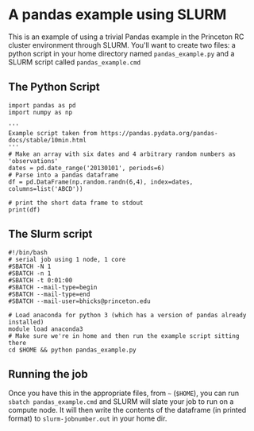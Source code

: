 # A pandas example using SLURM
This is an example of using a trivial Pandas example in the Princeton RC
cluster environment through SLURM. You'll want to create two files: a python
script in your home directory named `pandas_example.py` and a SLURM script
called `pandas_example.cmd`

## The Python Script
```{python}
import pandas as pd
import numpy as np

'''
Example script taken from https://pandas.pydata.org/pandas-docs/stable/10min.html
'''
# Make an array with six dates and 4 arbitrary random numbers as 'observations'
dates = pd.date_range('20130101', periods=6)
# Parse into a pandas dataframe
df = pd.DataFrame(np.random.randn(6,4), index=dates, columns=list('ABCD'))

# print the short data frame to stdout
print(df)
```

## The Slurm script
```{bash}
#!/bin/bash
# serial job using 1 node, 1 core
#SBATCH -N 1
#SBATCH -n 1
#SBATCH -t 0:01:00
#SBATCH --mail-type=begin
#SBATCH --mail-type=end
#SBATCH --mail-user=bhicks@princeton.edu

# Load anaconda for python 3 (which has a version of pandas already installed)
module load anaconda3
# Make sure we're in home and then run the example script sitting there
cd $HOME && python pandas_example.py
```

## Running the job

Once you have this in the appropriate files, from `~` (`$HOME`), you can run
`sbatch pandas_example.cmd` and SLURM will slate your job to run on a compute
node. It will then write the contents of the dataframe (in printed format) to
`slurm-jobnumber.out` in your home dir.
